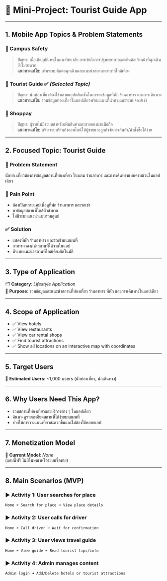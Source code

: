 
# 📱 Mini-Project: Tourist Guide App

---

## **1. Mobile App Topics & Problem Statements**
### 🔹 Campus Safety  
> ปัญหา: เมื่อเกิดอุบัติเหตุในมหาวิทยาลัย การเข้าถึงการปฐมพยาบาลและติดต่อเจ้าหน้าที่ฉุกเฉินยังไม่สะดวก  
**แนวทางแก้ไข:** เพิ่มระบบติดต่อฉุกเฉินและแนะนำสถานพยาบาลใกล้เคียง  

### 🔹 Tourist Guide ✅ *(Selected Topic)*  
> ปัญหา: นักท่องเที่ยวต้องใช้หลายแอปพลิเคชันในการหาข้อมูลที่พัก ร้านอาหาร และการเดินทาง  
**แนวทางแก้ไข:** รวมข้อมูลท่องเที่ยวในแอปเดียวพร้อมแผนที่นำทางและระบบจอง/เช่า  

### 🔹 Shoppay  
> ปัญหา: ผู้ขายไม่มีระบบสำหรับเพิ่มสินค้าและขายของผ่านมือถือ  
**แนวทางแก้ไข:** สร้างระบบร้านค้าออนไลน์ให้ผู้ขายและลูกค้าจัดการสินค้า/คำสั่งซื้อได้ง่าย

---

## **2. Focused Topic: Tourist Guide**

### 🧩 Problem Statement  
นักท่องเที่ยวต้องการข้อมูลสถานที่ท่องเที่ยว โรงแรม ร้านอาหาร และการเดินทางแบบครบถ้วนในแอปเดียว

### 💢 Pain Point  
- ต้องเปิดหลายแอปเพื่อดูที่พัก ร้านอาหาร และรถเช่า  
- หาข้อมูลสถานที่ใกล้ตัวลำบาก  
- ไม่มีระบบแนะนำแบบรวมศูนย์

### ✅ Solution  
- แสดงที่พัก ร้านอาหาร และรถเช่าบนแผนที่  
- สามารถจอง/เช่าสถานที่ได้จากในแอป  
- มีระบบแนะนำสถานที่ใกล้เคียงอัตโนมัติ

---

## **3. Type of Application**
🗂 **Category**: *Lifestyle Application*  
📱 **Purpose**: รวมข้อมูลและแนะนำสถานที่ท่องเที่ยว ร้านอาหาร ที่พัก และการเดินทางในแอปเดียว

---

## **4. Scope of Application**

- ✅ View hotels
- ✅ View restaurants
- ✅ View car rental shops
- ✅ Find tourist attractions
- ✅ Show all locations on an interactive map with coordinates

---

## **5. Target Users**
👥 **Estimated Users**: ~1,000 users (นักท่องเที่ยว, นักเดินทาง)

---

## **6. Why Users Need This App?**
- รวมสถานที่ท่องเที่ยวและบริการต่าง ๆ ในแอปเดียว
- ค้นหา-ดูรายละเอียดสถานที่ได้ง่ายบนแผนที่
- ช่วยให้การวางแผนเที่ยวสะดวกขึ้นและไม่ต้องใช้หลายแอป

---

## **7. Monetization Model**
💸 **Current Model**: *None*  
(แอปนี้ฟรี ไม่มีโฆษณาหรือระบบซื้อขาย)

---

## **8. Main Scenarios (MVP)**

### ▶️ **Activity 1: User searches for place**
```
Home ➜ Search for place ➜ View place details
```

### ▶️ **Activity 2: User calls for driver**
```
Home ➜ Call driver ➜ Wait for confirmation
```

### ▶️ **Activity 3: User views travel guide**
```
Home ➜ View guide ➜ Read tourist tips/info
```

### ▶️ **Activity 4: Admin manages content**
```
Admin login ➜ Add/Delete hotels or tourist attractions
```
